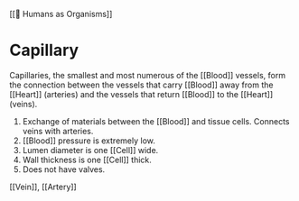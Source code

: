 [[👦 Humans as Organisms]]
# Capillary
Capillaries, the smallest and most numerous of the [[Blood]] vessels, form the connection between the vessels that carry [[Blood]] away from the [[Heart]] (arteries) and the vessels that return [[Blood]] to the [[Heart]] (veins).

1. Exchange of materials between the [[Blood]] and tissue cells. Connects veins with arteries.
2. [[Blood]] pressure is extremely low.
3. Lumen diameter is one [[Cell]] wide.
4. Wall thickness is one [[Cell]] thick.
5. Does not have valves.

[[Vein]], [[Artery]]